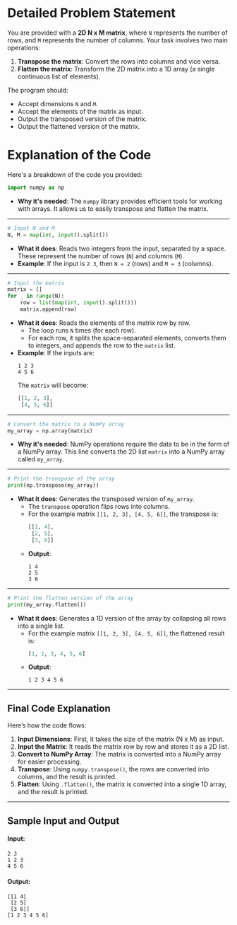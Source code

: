 # **Detailed Problem Statement**
You are provided with a **2D N x M matrix**, where `N` represents the number of rows, and `M` represents the number of columns. Your task involves two main operations:
1. **Transpose the matrix**: Convert the rows into columns and vice versa.
2. **Flatten the matrix**: Transform the 2D matrix into a 1D array (a single continuous list of elements).





The program should:
- Accept dimensions `N` and `M`.
- Accept the elements of the matrix as input.
- Output the transposed version of the matrix.
- Output the flattened version of the matrix.



# **Explanation of the Code**
Here's a breakdown of the code you provided:

```python
import numpy as np
```
- **Why it's needed**: The `numpy` library provides efficient tools for working with arrays. It allows us to easily transpose and flatten the matrix.

---

```python
# Input N and M
N, M = map(int, input().split())
```
- **What it does**: Reads two integers from the input, separated by a space. These represent the number of rows (`N`) and columns (`M`).
- **Example**: If the input is `2 3`, then `N = 2` (rows) and `M = 3` (columns).

---

```python
# Input the matrix
matrix = []
for _ in range(N):
    row = list(map(int, input().split()))
    matrix.append(row)
```
- **What it does**: Reads the elements of the matrix row by row.
  - The loop runs `N` times (for each row).
  - For each row, it splits the space-separated elements, converts them to integers, and appends the row to the `matrix` list.
- **Example**: If the inputs are:
  ```
  1 2 3
  4 5 6
  ```
  The `matrix` will become:
  ```python
  [[1, 2, 3],
   [4, 5, 6]]
  ```

---

```python
# Convert the matrix to a NumPy array
my_array = np.array(matrix)
```
- **Why it's needed**: NumPy operations require the data to be in the form of a NumPy array. This line converts the 2D list `matrix` into a NumPy array called `my_array`.

---

```python
# Print the transpose of the array
print(np.transpose(my_array))
```
- **What it does**: Generates the transposed version of `my_array`.
  - The `transpose` operation flips rows into columns.
  - For the example matrix `[[1, 2, 3], [4, 5, 6]]`, the transpose is:
    ```python
    [[1, 4],
     [2, 5],
     [3, 6]]
    ```
  - **Output**:
    ```
    1 4
    2 5
    3 6
    ```

---

```python
# Print the flatten version of the array
print(my_array.flatten())
```
- **What it does**: Generates a 1D version of the array by collapsing all rows into a single list.
  - For the example matrix `[[1, 2, 3], [4, 5, 6]]`, the flattened result is:
    ```python
    [1, 2, 3, 4, 5, 6]
    ```
  - **Output**:
    ```
    1 2 3 4 5 6
    ```

---



## **Final Code Explanation**
Here’s how the code flows:
1. **Input Dimensions**: First, it takes the size of the matrix (N x M) as input.
2. **Input the Matrix**: It reads the matrix row by row and stores it as a 2D list.
3. **Convert to NumPy Array**: The matrix is converted into a NumPy array for easier processing.
4. **Transpose**: Using `numpy.transpose()`, the rows are converted into columns, and the result is printed.
5. **Flatten**: Using `.flatten()`, the matrix is converted into a single 1D array, and the result is printed.

---

## **Sample Input and Output**
#### **Input:**
```
2 3
1 2 3
4 5 6
```

#### **Output:**
```
[[1 4]
 [2 5]
 [3 6]]
[1 2 3 4 5 6]
```

